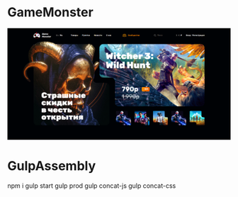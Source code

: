 # GameMonster
![alt text](screen.png "GameMonster")
# GulpAssembly
npm i
gulp start
gulp prod
gulp concat-js
gulp concat-css